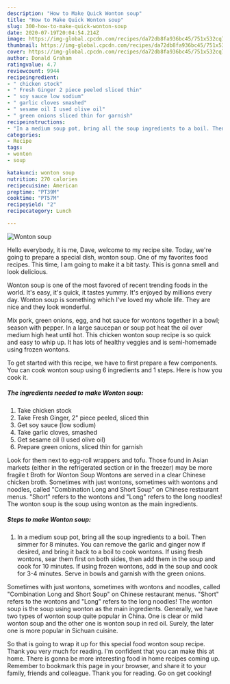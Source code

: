 ```yaml
---
description: "How to Make Quick Wonton soup"
title: "How to Make Quick Wonton soup"
slug: 300-how-to-make-quick-wonton-soup
date: 2020-07-19T20:04:54.214Z
image: https://img-global.cpcdn.com/recipes/da72db8fa936bc45/751x532cq70/wonton-soup-recipe-main-photo.jpg
thumbnail: https://img-global.cpcdn.com/recipes/da72db8fa936bc45/751x532cq70/wonton-soup-recipe-main-photo.jpg
cover: https://img-global.cpcdn.com/recipes/da72db8fa936bc45/751x532cq70/wonton-soup-recipe-main-photo.jpg
author: Donald Graham
ratingvalue: 4.7
reviewcount: 9944
recipeingredient:
- " chicken stock"
- " Fresh Ginger 2 piece peeled sliced thin"
- " soy sauce low sodium"
- " garlic cloves smashed"
- " sesame oil I used olive oil"
- " green onions sliced thin for garnish"
recipeinstructions:
- "In a medium soup pot, bring all the soup ingredients to a boil. Then simmer for 8 minutes. You can remove the garlic and ginger now if desired, and bring it back to a boil to cook wontons. If using fresh wontons, sear them first on both sides, then add them in the soup and cook for 10 minutes. If using frozen wontons, add in the soup and cook for 3-4 minutes. Serve in bowls and garnish with the green onions."
categories:
- Recipe
tags:
- wonton
- soup

katakunci: wonton soup 
nutrition: 270 calories
recipecuisine: American
preptime: "PT39M"
cooktime: "PT57M"
recipeyield: "2"
recipecategory: Lunch

---
```



![Wonton soup](https://img-global.cpcdn.com/recipes/da72db8fa936bc45/751x532cq70/wonton-soup-recipe-main-photo.jpg)

Hello everybody, it is me, Dave, welcome to my recipe site. Today, we're going to prepare a special dish, wonton soup. One of my favorites food recipes. This time, I am going to make it a bit tasty. This is gonna smell and look delicious.

Wonton soup is one of the most favored of recent trending foods in the world. It's easy, it's quick, it tastes yummy. It's enjoyed by millions every day. Wonton soup is something which I've loved my whole life. They are nice and they look wonderful.

Mix pork, green onions, egg, and hot sauce for wontons together in a bowl; season with pepper. In a large saucepan or soup pot heat the oil over medium high heat until hot. This chicken wonton soup recipe is so quick and easy to whip up. It has lots of healthy veggies and is semi-homemade using frozen wontons.


To get started with this recipe, we have to first prepare a few components. You can cook wonton soup using 6 ingredients and 1 steps. Here is how you cook it.

<!--inarticleads1-->

##### The ingredients needed to make Wonton soup:

1. Take  chicken stock
1. Take  Fresh Ginger, 2&#34; piece peeled, sliced thin
1. Get  soy sauce (low sodium)
1. Take  garlic cloves, smashed
1. Get  sesame oil (I used olive oil)
1. Prepare  green onions, sliced thin for garnish


Look for them next to egg-roll wrappers and tofu. Those found in Asian markets (either in the refrigerated section or in the freezer) may be more fragile t Broth for Wonton Soup Wontons are served in a clear Chinese chicken broth. Sometimes with just wontons, sometimes with wontons and noodles, called &#34;Combination Long and Short Soup&#34; on Chinese restaurant menus. &#34;Short&#34; refers to the wontons and &#34;Long&#34; refers to the long noodles! The wonton soup is the soup using wonton as the main ingredients. 

<!--inarticleads2-->

##### Steps to make Wonton soup:

1. In a medium soup pot, bring all the soup ingredients to a boil. Then simmer for 8 minutes. You can remove the garlic and ginger now if desired, and bring it back to a boil to cook wontons. If using fresh wontons, sear them first on both sides, then add them in the soup and cook for 10 minutes. If using frozen wontons, add in the soup and cook for 3-4 minutes. Serve in bowls and garnish with the green onions.


Sometimes with just wontons, sometimes with wontons and noodles, called &#34;Combination Long and Short Soup&#34; on Chinese restaurant menus. &#34;Short&#34; refers to the wontons and &#34;Long&#34; refers to the long noodles! The wonton soup is the soup using wonton as the main ingredients. Generally, we have two types of wonton soup quite popular in China. One is clear or mild wonton soup and the other one is wonton soup in red oil. Surely, the later one is more popular in Sichuan cuisine. 

So that is going to wrap it up for this special food wonton soup recipe. Thank you very much for reading. I'm confident that you can make this at home. There is gonna be more interesting food in home recipes coming up. Remember to bookmark this page in your browser, and share it to your family, friends and colleague. Thank you for reading. Go on get cooking!
